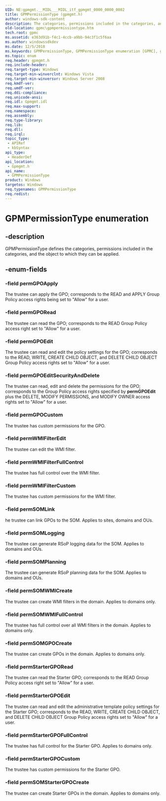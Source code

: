 ```yaml
---
UID: NE:gpmgmt.__MIDL___MIDL_itf_gpmgmt_0000_0000_0002
title: GPMPermissionType (gpmgmt.h)
author: windows-sdk-content
description: The categories, permissions included in the categories, and the object to which they can be applied.
old-location: gpmc\gpmpermissiontype.htm
tech.root: gpmc
ms.assetid: e363d91b-f4c1-4ccb-a9bb-94c3f1c5f6aa
ms.author: windowssdkdev
ms.date: 12/5/2018
ms.keywords: GPMPermissionType, GPMPermissionType enumeration [GPMC], gpmc.gpmpermissiontype, gpmgmt/GPMPermissionType, gpmgmt/permGPOApply, gpmgmt/permGPOCustom, gpmgmt/permGPOEdit, gpmgmt/permGPOEditSecurityAndDelete, gpmgmt/permGPORead, gpmgmt/permSOMGPOCreate, gpmgmt/permSOMLink, gpmgmt/permSOMLogging, gpmgmt/permSOMPlanning, gpmgmt/permSOMStarterGPOCreate, gpmgmt/permSOMWMICreate, gpmgmt/permSOMWMIFullControl, gpmgmt/permStarterGPOCustom, gpmgmt/permStarterGPOEdit, gpmgmt/permStarterGPOFullControl, gpmgmt/permStarterGPORead, gpmgmt/permWMIFilterCustom, gpmgmt/permWMIFilterEdit, gpmgmt/permWMIFilterFullControl, permGPOApply, permGPOCustom, permGPOEdit, permGPOEditSecurityAndDelete, permGPORead, permSOMGPOCreate, permSOMLink, permSOMLogging, permSOMPlanning, permSOMStarterGPOCreate, permSOMWMICreate, permSOMWMIFullControl, permStarterGPOCustom, permStarterGPOEdit, permStarterGPOFullControl, permStarterGPORead, permWMIFilterCustom, permWMIFilterEdit, permWMIFilterFullControl
ms.topic: enum
req.header: gpmgmt.h
req.include-header: 
req.target-type: Windows
req.target-min-winverclnt: Windows Vista
req.target-min-winversvr: Windows Server 2008
req.kmdf-ver: 
req.umdf-ver: 
req.ddi-compliance: 
req.unicode-ansi: 
req.idl: Gpmgmt.idl
req.max-support: 
req.namespace: 
req.assembly: 
req.type-library: 
req.lib: 
req.dll: 
req.irql: 
topic_type:
 - APIRef
 - kbSyntax
api_type:
 - HeaderDef
api_location:
 - Gpmgmt.h
api_name:
 - GPMPermissionType
product: Windows
targetos: Windows
req.typenames: GPMPermissionType
req.redist: 
---
```


# GPMPermissionType enumeration


## -description


GPMPermissionType defines the categories, permissions included in the categories, and the object to which they can be applied.


## -enum-fields




### -field permGPOApply

The trustee can apply the GPO; corresponds to the READ and APPLY Group Policy access rights being set to "Allow" for a user.


### -field permGPORead

The trustee can read the GPO; corresponds to the READ Group Policy access right set to "Allow" for a user.


### -field permGPOEdit

The trustee can read and edit the policy settings for the GPO; corresponds to the READ, WRITE, CREATE CHILD OBJECT, and DELETE CHILD OBJECT Group Policy access rights set to "Allow" for a user.


### -field permGPOEditSecurityAndDelete

The trustee can read, edit and delete the permissions for the GPO; corresponds to the Group Policy access rights specified by <b>permGPOEdit</b> plus the DELETE, MODIFY PERMISSIONS, and MODIFY OWNER access rights set to "Allow" for a user.


### -field permGPOCustom

The trustee has custom permissions for the GPO.


### -field permWMIFilterEdit

The trustee can edit the WMI filter.


### -field permWMIFilterFullControl

The trustee has full control over the WMI filter.


### -field permWMIFilterCustom

The trustee has custom  permissions  for the WMI filter.


### -field permSOMLink

he trustee can link GPOs to the SOM. Applies to sites, domains and OUs.


### -field permSOMLogging

The trustee can generate RSoP logging data for the SOM. Applies to domains and OUs.


### -field permSOMPlanning

The trustee can generate RSoP planning data for the SOM. Applies to domains and OUs.


### -field permSOMWMICreate

The trustee can create WMI filters in the domain. Applies to domains only.


### -field permSOMWMIFullControl

The trustee has full control over all WMI filters in the domain. Applies to domains only.


### -field permSOMGPOCreate

The trustee can create GPOs in the domain. Applies to domains only.


### -field permStarterGPORead

The trustee can read the Starter GPO; corresponds to the READ Group Policy access right set to "Allow" for a user.


### -field permStarterGPOEdit

The trustee can read and edit the administrative template policy settings for the Starter GPO; corresponds to the READ, WRITE, CREATE CHILD OBJECT, and DELETE CHILD OBJECT Group Policy access rights set to "Allow" for a user.


### -field permStarterGPOFullControl

The trustee has full control for the Starter GPO. Applies to domains only.


### -field permStarterGPOCustom

The trustee has custom permissions for the Starter GPO.


### -field permSOMStarterGPOCreate

The trustee can create Starter GPOs in the domain. Applies to domains only.

